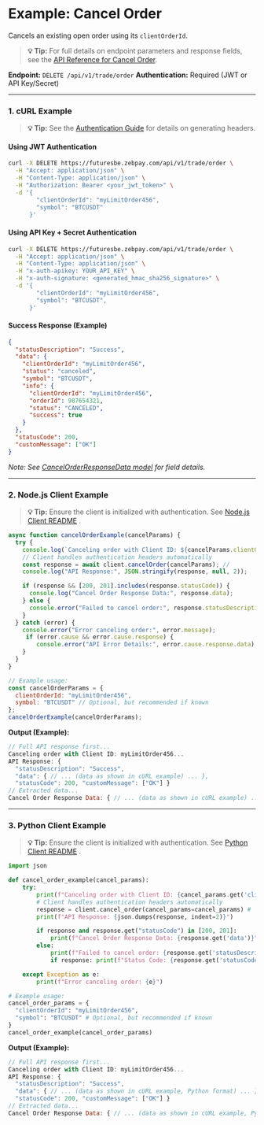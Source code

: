 # Example: Cancel Order

Cancels an existing open order using its `clientOrderId`.

> **💡 Tip:** For full details on endpoint parameters and response fields, see the [API Reference for Cancel Order](../../api-reference/private-endpoints/trade.md#cancel-order).

**Endpoint:** `DELETE /api/v1/trade/order`
**Authentication:** Required (JWT or API Key/Secret)

-----

### 1\. cURL Example

> **💡 Tip:** See the [Authentication Guide](../../api-reference/authentication.md) for details on generating headers.

#### Using JWT Authentication

```bash
curl -X DELETE https://futuresbe.zebpay.com/api/v1/trade/order \
  -H "Accept: application/json" \
  -H "Content-Type: application/json" \
  -H "Authorization: Bearer <your_jwt_token>" \
  -d '{
        "clientOrderId": "myLimitOrder456",
        "symbol": "BTCUSDT"
      }'
```

#### Using API Key + Secret Authentication

```bash
curl -X DELETE https://futuresbe.zebpay.com/api/v1/trade/order \
  -H "Accept: application/json" \
  -H "Content-Type: application/json" \
  -H "x-auth-apikey: YOUR_API_KEY" \
  -H "x-auth-signature: <generated_hmac_sha256_signature>" \
  -d '{
        "clientOrderId": "myLimitOrder456",
        "symbol": "BTCUSDT",
      }'
```

#### Success Response (Example)

```json
{
  "statusDescription": "Success",
  "data": {
    "clientOrderId": "myLimitOrder456",
    "status": "canceled",
    "symbol": "BTCUSDT",
    "info": {
      "clientOrderId": "myLimitOrder456",
      "orderId": 987654321,
      "status": "CANCELED",
      "success": true
    }
  },
  "statusCode": 200,
  "customMessage": ["OK"]
}
```

*Note: See [CancelOrderResponseData model](../../api-reference/data-models.md#cancelorderresponsedata) for field details.*

-----

### 2\. Node.js Client Example

> **💡 Tip:** Ensure the client is initialized with authentication. See [Node.js Client README](../../../clients/rest-http/node/README.md) .

```javascript
async function cancelOrderExample(cancelParams) {
  try {
    console.log(`Canceling order with Client ID: ${cancelParams.clientOrderId}...`);
    // Client handles authentication headers automatically
    const response = await client.cancelOrder(cancelParams); //
    console.log("API Response:", JSON.stringify(response, null, 2));

    if (response && [200, 201].includes(response.statusCode)) {
      console.log("Cancel Order Response Data:", response.data);
    } else {
      console.error("Failed to cancel order:", response.statusDescription);
    }
  } catch (error) {
    console.error("Error canceling order:", error.message);
     if (error.cause && error.cause.response) {
        console.error("API Error Details:", error.cause.response.data);
    }
  }
}

// Example usage:
const cancelOrderParams = {
  clientOrderId: "myLimitOrder456",
  symbol: "BTCUSDT" // Optional, but recommended if known
};
cancelOrderExample(cancelOrderParams);
```

**Output (Example):**

```js
// Full API response first...
Canceling order with Client ID: myLimitOrder456...
API Response: {
  "statusDescription": "Success",
  "data": { // ... (data as shown in cURL example) ... },
  "statusCode": 200, "customMessage": ["OK"] }
// Extracted data...
Cancel Order Response Data: { // ... (data as shown in cURL example) ... }
```

-----

### 3\. Python Client Example

> **💡 Tip:** Ensure the client is initialized with authentication. See [Python Client README](../../../clients/rest-http/python/README.md) .

```python
import json

def cancel_order_example(cancel_params):
    try:
        print(f"Canceling order with Client ID: {cancel_params.get('clientOrderId')}...")
        # Client handles authentication headers automatically
        response = client.cancel_order(cancel_params=cancel_params) #
        print(f"API Response: {json.dumps(response, indent=2)}")

        if response and response.get("statusCode") in [200, 201]:
            print(f"Cancel Order Response Data: {response.get('data')}")
        else:
            print(f"Failed to cancel order: {response.get('statusDescription')}")
            if response: print(f"Status Code: {response.get('statusCode')}")

    except Exception as e:
        print(f"Error canceling order: {e}")

# Example usage:
cancel_order_params = {
  "clientOrderId": "myLimitOrder456",
  "symbol": "BTCUSDT" # Optional, but recommended if known
}
cancel_order_example(cancel_order_params)
```

**Output (Example):**

```js
// Full API response first...
Canceling order with Client ID: myLimitOrder456...
API Response: {
  "statusDescription": "Success",
  "data": { // ... (data as shown in cURL example, Python format) ... },
  "statusCode": 200, "customMessage": ["OK"] }
// Extracted data...
Cancel Order Response Data: { // ... (data as shown in cURL example, Python format) ... }
```

